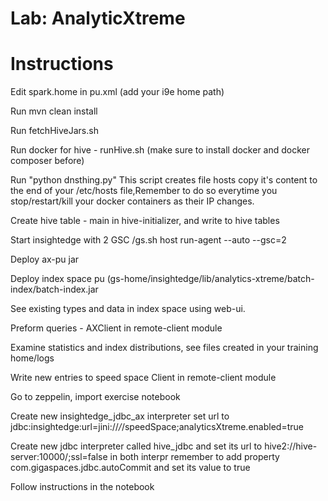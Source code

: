 # Lab: AnalyticXtreme

# Instructions

Edit spark.home in pu.xml (add your i9e home path)

Run mvn clean install

Run fetchHiveJars.sh <path to ZIP you will run gs_home>

Run docker for hive - runHive.sh (make sure to install docker and docker composer before)

Run "python dnsthing.py" This script creates file hosts copy it's content to the end of your /etc/hosts file,Remember to do so everytime you stop/restart/kill your docker containers as their IP changes.

Create hive table - main in hive-initializer, and write to hive tables

Start insightedge with 2 GSC /gs.sh host run-agent --auto --gsc=2

Deploy ax-pu jar

Deploy index space pu (gs-home/insightedge/lib/analytics-xtreme/batch-index/batch-index.jar

See existing types and data in index space using web-ui.
 
Preform queries - AXClient in remote-client module

Examine statistics and index distributions, see files created in your training home/logs

Write new entries to speed space Client in remote-client module

Go to zeppelin, import exercise notebook

Create new insightedge_jdbc_ax interpreter set url to jdbc:insightedge:url=jini://*/*/speedSpace;analyticsXtreme.enabled=true

Create new  jdbc interpreter called hive_jdbc and set its  url to hive2://hive-server:10000/;ssl=false in both interpr remember to add property com.gigaspaces.jdbc.autoCommit and set its value to true

Follow instructions in the notebook 
